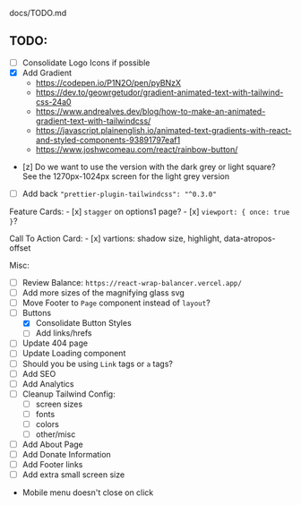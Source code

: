  docs/TODO.md

## TODO:
  - [ ] Consolidate Logo Icons if possible
  - [x] Add Gradient
    - https://codepen.io/P1N2O/pen/pyBNzX
    - https://dev.to/geowrgetudor/gradient-animated-text-with-tailwind-css-24a0
    - https://www.andrealves.dev/blog/how-to-make-an-animated-gradient-text-with-tailwindcss/
    - https://javascript.plainenglish.io/animated-text-gradients-with-react-and-styled-components-93891797eaf1
    - https://www.joshwcomeau.com/react/rainbow-button/

  - [z] Do we want to use the version with the dark grey or light square? See the 1270px-1024px screen for the light grey version
  - [ ] Add back `"prettier-plugin-tailwindcss": "^0.3.0"`

  Feature Cards:
    - [x] `stagger` on options1 page?
    - [x] `viewport: { once: true }`?

  Call To Action Card:
    - [x] vartions: shadow size, highlight, data-atropos-offset

 Misc:
  - [ ] Review Balance: `https://react-wrap-balancer.vercel.app/`
  - [ ] Add more sizes of the magnifying glass svg
  - [ ] Move Footer to `Page` component instead of `layout`?
  - [ ] Buttons
      - [x] Consolidate Button Styles
      - [ ] Add links/hrefs
  - [ ] Update 404 page
  - [ ] Update Loading component
  - [ ] Should you be using `Link` tags or `a` tags?
  - [ ] Add SEO
  - [ ] Add Analytics
  - [ ] Cleanup Tailwind Config:
      - [ ] screen sizes
      - [ ] fonts
      - [ ] colors
      - [ ] other/misc
  - [ ] Add About Page
  - [ ] Add Donate Information
  - [ ] Add Footer links
  - [ ] Add extra small screen size
  - Mobile menu doesn't close on click
